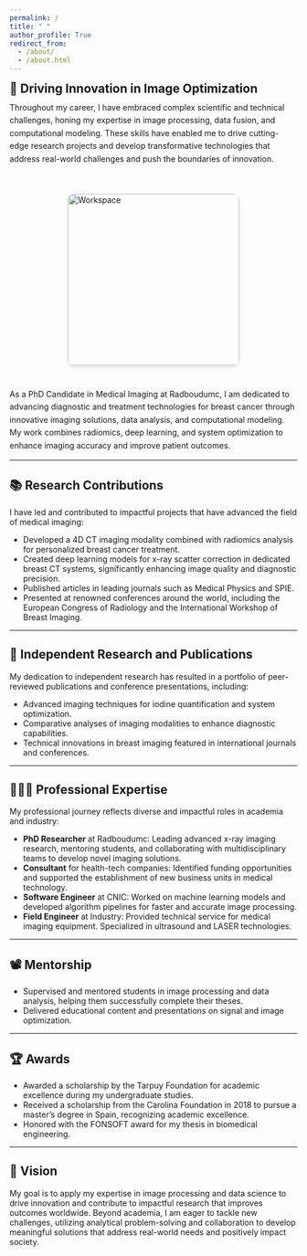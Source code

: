 ```yaml
---
permalink: /
title: " "
author_profile: True
redirect_from: 
  - /about/
  - /about.html
---
```


<div style="display: flex; flex-direction: column;">
  <div style="display: flex; align-items: flex-start; gap: 20px;">
    <h2 style="margin: 0;">🔬 Driving Innovation in Image Optimization</h2>
  </div>
  <div style="display: flex; flex-direction: column; align-items: center; gap: 20px;">
    <div style="flex: 1;">
      <p style="margin: 10px 0; line-height: 1.6;">
        Throughout my career, I have embraced complex scientific and technical challenges, honing my expertise in image processing, data fusion, and computational modeling. These skills have enabled me to drive cutting-edge research projects and develop transformative technologies that address real-world challenges and push the boundaries of innovation.
      </p>
    </div>
    <div style="flex-shrink: 0; margin: 20px 0;"> <!-- Centered the image -->
      <img src="https://raw.githubusercontent.com/JuanPautasso/jp-info/master/images/AI-pix.png" alt="Workspace" style="width: 300px; border-radius: 10px; box-shadow: 0px 4px 6px rgba(0, 0, 0, 0.1);">
    </div>
    <div style="flex: 1;">
      <p style="margin: 0; line-height: 1.6;">
        As a PhD Candidate in Medical Imaging at Radboudumc, I am dedicated to advancing diagnostic and treatment technologies for breast cancer through innovative imaging solutions, data analysis, and computational modeling. My work combines radiomics, deep learning, and system optimization to enhance imaging accuracy and improve patient outcomes.
      </p>
    </div>
  </div>
</div>



---

## 📚 Research Contributions  
I have led and contributed to impactful projects that have advanced the field of medical imaging:  

- Developed a 4D CT imaging modality combined with radiomics analysis for personalized breast cancer treatment.  
- Created deep learning models for x-ray scatter correction in dedicated breast CT systems, significantly enhancing image quality and diagnostic precision.  
- Published articles in leading journals such as Medical Physics and SPIE.  
- Presented at renowned conferences around the world, including the European Congress of Radiology and the International Workshop of Breast Imaging.  

---

## 📜 Independent Research and Publications  
My dedication to independent research has resulted in a portfolio of peer-reviewed publications and conference presentations, including:  

- Advanced imaging techniques for iodine quantification and system optimization.  
- Comparative analyses of imaging modalities to enhance diagnostic capabilities.  
- Technical innovations in breast imaging featured in international journals and conferences.  

---

## 👨🏻‍🔬 Professional Expertise  
My professional journey reflects diverse and impactful roles in academia and industry:  

- **PhD Researcher** at Radboudumc: Leading advanced x-ray imaging research, mentoring students, and collaborating with multidisciplinary teams to develop novel imaging solutions.  
- **Consultant** for health-tech companies: Identified funding opportunities and supported the establishment of new business units in medical technology.  
- **Software Engineer** at CNIC: Worked on machine learning models and developed algorithm pipelines for faster and accurate image processing.
- **Field Engineer** at Industry: Provided technical service for medical imaging equipment. Specialized in ultrasound and LASER technologies.

---

## 📽️ Mentorship

- Supervised and mentored students in image processing and data analysis, helping them successfully complete their theses.
- Delivered educational content and presentations on signal and image optimization. 

---
## 🏆 Awards

- Awarded a scholarship by the Tarpuy Foundation for academic excellence during my undergraduate studies.
- Received a scholarship from the Carolina Foundation in 2018 to pursue a master’s degree in Spain, recognizing academic excellence.
- Honored with the FONSOFT award for my thesis in biomedical engineering.

---

## 🌟 Vision

My goal is to apply my expertise in image processing and data science to drive innovation and contribute to impactful research that improves outcomes worldwide. Beyond academia, I am eager to tackle new challenges, utilizing analytical problem-solving and collaboration to develop meaningful solutions that address real-world needs and positively impact society.  
